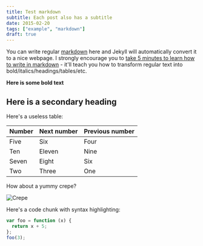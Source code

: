 ```yaml
---
title: Test markdown
subtitle: Each post also has a subtitle
date: 2015-02-20
tags: ["example", "markdown"]
draft: true
---
```


You can write regular [markdown](http://markdowntutorial.com/) here and Jekyll will automatically convert it to a nice webpage. I strongly encourage you to [take 5 minutes to learn how to write in markdown](http://markdowntutorial.com/) - it'll teach you how to transform regular text into bold/italics/headings/tables/etc.

**Here is some bold text**

## Here is a secondary heading

Here's a useless table:

| Number | Next number | Previous number |
| :----- | :---------- | :-------------- |
| Five   | Six         | Four            |
| Ten    | Eleven      | Nine            |
| Seven  | Eight       | Six             |
| Two    | Three       | One             |

How about a yummy crepe?

![Crepe](http://s3-media3.fl.yelpcdn.com/bphoto/cQ1Yoa75m2yUFFbY2xwuqw/348s.jpg)

Here's a code chunk with syntax highlighting:

```javascript
var foo = function (x) {
  return x + 5;
};
foo(3);
```

